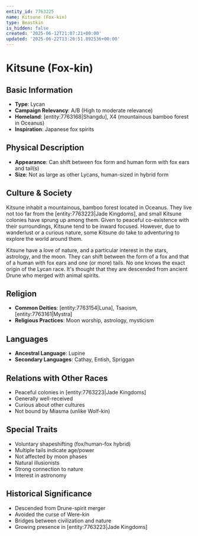 ```yaml
---
entity_id: 7763225
name: Kitsune (Fox-kin)
type: Beastkin
is_hidden: false
created: '2025-06-12T21:07:21+00:00'
updated: '2025-06-22T13:26:51.892536+00:00'
---
```


# Kitsune (Fox-kin)

## Basic Information

- **Type**: Lycan
- **Campaign Relevancy**: A/B (High to moderate relevance)
- **Homeland**: [entity:7763168|Shangdu], X4 (mountainous bamboo forest in Oceanus)
- **Inspiration**: Japanese fox spirits

## Physical Description

- **Appearance**: Can shift between fox form and human form with fox ears and tail(s)
- **Size**: Not as large as other Lycans, human-sized in hybrid form

## Culture & Society

Kitsune inhabit a mountainous, bamboo forest located in Oceanus. They live not too far from the [entity:7763223|Jade Kingdoms], and small Kitsune colonies have sprung up among them. Given to peaceful co-existence with their surroundings, Kitsune tend to be inward focused. However, due to wanderlust or a curious nature, some Kitsune do take to adventuring to explore the world around them.

Kitsune have a love of nature, and a particular interest in the stars, astrology, and the moon. They can shift between the form of a fox and that of a human with fox ears and one (or more) tails. No one knows the exact origin of the Lycan race. It's thought that they are descended from ancient Drune who merged with animal spirits.

## Religion

- **Common Deities**: [entity:7763154|Luna], Tsaoism, [entity:7763161|Mystra]
- **Religious Practices**: Moon worship, astrology, mysticism

## Languages

- **Ancestral Language**: Lupine
- **Secondary Languages**: Cathay, Entish, Spriggan

## Relations with Other Races

- Peaceful colonies in [entity:7763223|Jade Kingdoms]
- Generally well-received
- Curious about other cultures
- Not bound by Miasma (unlike Wolf-kin)

## Special Traits

- Voluntary shapeshifting (fox/human-fox hybrid)
- Multiple tails indicate age/power
- Not affected by moon phases
- Natural illusionists
- Strong connection to nature
- Interest in astronomy

## Historical Significance

- Descended from Drune-spirit merger
- Avoided the curse of Were-kin
- Bridges between civilization and nature
- Growing presence in [entity:7763223|Jade Kingdoms]